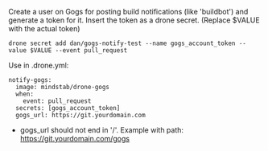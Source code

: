 Create a user on Gogs for posting build notifications (like 'buildbot') and generate a token for it. Insert the token as a drone secret. (Replace $VALUE with the actual token)

    drone secret add dan/gogs-notify-test --name gogs_account_token --value $VALUE --event pull_request

Use in .drone.yml:

    notify-gogs:
      image: mindstab/drone-gogs
      when:
        event: pull_request
      secrets: [gogs_account_token]
      gogs_url: https://git.yourdomain.com

- gogs_url should not end in '/'. Example with path: https://git.yourdomain.com/gogs


